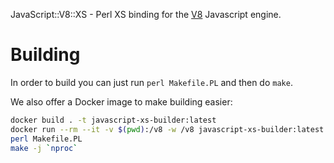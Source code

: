 JavaScript::V8::XS - Perl XS binding for the
[V8](https://developers.google.com/v8/) Javascript engine.

# Building

In order to build you can just run `perl Makefile.PL` and then do `make`.

We also offer a Docker image to make building easier:

```bash
docker build . -t javascript-xs-builder:latest
docker run --rm --it -v $(pwd):/v8 -w /v8 javascript-xs-builder:latest
perl Makefile.PL
make -j `nproc`
```
